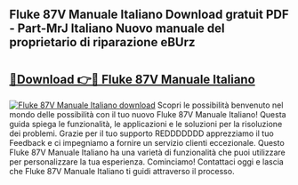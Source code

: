 ## Fluke 87V Manuale Italiano Download gratuit PDF - Part-MrJ Italiano Nuovo manuale del proprietario di riparazione eBUrz

# <h2><a href="http://dfaw80n.blite.top/?on=Fluke+87V+Manuale+Italiano">🔗Download 👉🔴 Fluke 87V Manuale Italiano</a></h2>

[![Fluke 87V Manuale Italiano download](https://i.imgur.com/lujVjoI.png)](http://dfaw80n.blite.top/?on=Fluke+87V+Manuale+Italiano)
Scopri le possibilità benvenuto nel mondo delle possibilità con il tuo nuovo Fluke 87V Manuale Italiano! Questa guida spiega le funzionalità, le applicazioni e le soluzioni per la risoluzione dei problemi. Grazie per il tuo supporto REDDDDDDD apprezziamo il tuo Feedback e ci impegniamo a fornire un servizio clienti eccezionale. Questo Fluke 87V Manuale Italiano ha una varietà di funzionalità che puoi utilizzare per personalizzare la tua esperienza. Cominciamo! Contattaci oggi e lascia che Fluke 87V Manuale Italiano ti guidi attraverso il processo.
